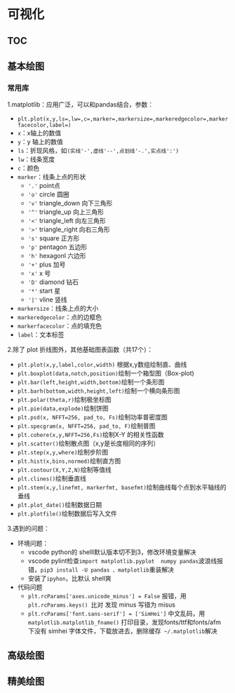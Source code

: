 # 可视化
[TOC]()
---
## 基本绘图
### 常用库

1.matplotlib：应用广泛，可以和pandas结合，参数：
- `plt.plot(x,y,ls=,lw=,c=,marker=,markersize=,markeredgecolor=,markerfacecolor,label=)`
- `x`：x轴上的数值
- `y`：y 轴上的数值
- `ls`：折现风格，如`(实线'-',虚线'--',点划线'-.',实点线':')`
- `lw`：线条宽度
- `c`：颜色
- `marker`：线条上点的形状
	- `'.'`  point点
	- `'o'`  circle 圆圈
	- `'v'` triangle\_down 向下三角形
	- `'^'` triangle\_up 向上三角形 
	- `'<'` triangle\_left 向左三角形
	- `'>'` triangle\_right 向右三角形
	- `'s'` square 正方形
	- `'p'` pentagon 五边形
	- `'h'` hexagonl 六边形
	- `'+'` plus 加号
	- `'x'` x 号
	- `'D'` diamond 钻石
	- `'*'` start 星
	- `'|'` vline 竖线
- `markersize`：线条上点的大小
- `markeredgecolor`：点的边框色
- `markerfacecolor`：点的填充色
- `label`：文本标签

2.除了 plot 折线图外，其他基础图表函数（共17个）：
- `plt.plot(x,y,label,color,width)` 根据x,y数组绘制直、曲线
- `plt.boxplot(data,notch,position)`绘制一个箱型图（Box-plot)
- `plt.bar(left,height,width,bottom)`绘制一个条形图
- `plt.barh(bottom,width,height,left)`绘制一个横向条形图
- `plt.polar(theta,r)`绘制极坐标图
- `plt.pie(data,explode)`绘制饼图
- `plt.psd(x, NFFT=256, pad_to, Fs)`绘制功率普密度图
- `plt.specgram(x, NFFT=256, pad_to, F)`绘制普图
- `plt.cohere(x,y,NFFT=256,Fs)`绘制X-Y 的相关性函数
- `plt.scatter()`绘制散点图（x,y是长度相同的序列）
- `plt.step(x,y,where)`绘制步阶图
- `plt.hist(x,bins,normed)`绘制直方图
- `plt.contour(X,Y,Z,N)`绘制等值线
- `plt.clines()`绘制垂直线
- `plt.stem(x,y,linefmt, markerfmt, basefmt)`绘制曲线每个点到水平轴线的垂线
- `plt.plot_date()`绘制数据日期
- `plt.plotfile()`绘制数据后写入文件

3.遇到的问题：
- 环境问题：
	- vscode python的 shelll默认版本切不到3，修改环境变量解决
	- vscode pylint检查`import matplotlib.pyplot  numpy pandas`波浪线报错，`pip3 install -U pandas 、matplotlib`重装解决
	- 安装了`ipyhon`，比默认 shell爽
- 代码问题
	- `plt.rcParams['axes.unicode_minus'] = False` 报错，用`plt.rcParams.keys() `比对 发现 minus 写错为 misus
	- `plt.rcParams['font.sans-serif'] = ['SimHei']` 中文乱码，用`matplotlib.matplotlib_fname()` 打印目录，发现fonts/ttf和fonts/afm 下没有 simhei 字体文件，下载放进去，删除缓存` ~/.matplotlib`解决
## 高级绘图

## 精美绘图

